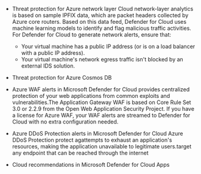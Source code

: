 * Threat protection for Azure network layer
  Cloud network-layer analytics is based on sample IPFIX data, which are packet headers collected by Azure core routers. Based on this data feed, Defender for Cloud uses machine learning models to identify and flag malicious traffic activities.<br>
  For Defender for Cloud to generate network alerts, ensure that:
  * Your virtual machine has a public IP address (or is on a load balancer with a public IP address).
  * Your virtual machine's network egress traffic isn't blocked by an external IDS solution.

* Threat protection for Azure Cosmos DB
* Azure WAF alerts in Microsoft Defender for Cloud
  provides centralized protection of your web applications from common exploits and vulnerabilities.The Application Gateway WAF is based on Core Rule Set 3.0 or 2.2.9 from the Open Web Application Security Project. If you have a license for Azure WAF, your WAF alerts are streamed to Defender for Cloud with no extra configuration needed.
* Azure DDoS Protection alerts in Microsoft Defender for Cloud
  Azure DDoS Protection protect agattempts to exhaust an application's resources, making the application unavailable to legitimate users.target any endpoint that can be reached through the internet
* Cloud recommendations in Microsoft Defender for Cloud Apps
